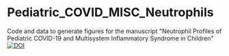 # Pediatric_COVID_MISC_Neutrophils
Code and data to generate figures for the manuscript "Neutrophil Profiles of Pediatric COVID-19 and Multisystem Inflammatory Syndrome in Children"
[![DOI](https://zenodo.org/badge/DOI/10.5281/zenodo.7277353.svg)](https://doi.org/10.5281/zenodo.7277353)
